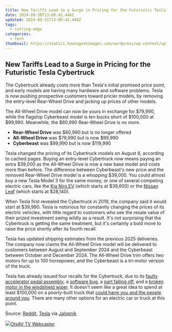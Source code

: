 ```yaml
---
title: New Tariffs Lead to a Surge in Pricing for the Futuristic Tesla Cybertruck
date: 2024-08-30T13:09:42.446Z
updated: 2024-08-31T13:09:42.446Z
tags:
  - cutting-edge
categories:
  - tech
thumbnail: https://static1.howtogeekimages.com/wordpress/wp-content/uploads/2020/11/c042cad5.png
---
```


## New Tariffs Lead to a Surge in Pricing for the Futuristic Tesla Cybertruck

The Cybertruck already costs more than Tesla's initial promised price point, and early models are having many hardware and software problems. Tesla is now pushing prospective customers toward pricier models, by removing the entry-level Rear-Wheel Drive and jacking up prices of other models.

 The All-Wheel Drive model can now be yours in exchange for $79,990, while the flagship Cyberbeast model is ten bucks short of $100,000 at $99,990\. Meanwhile, the $60,990 Rear-Wheel Drive is no more.

* **Rear-Wheel Drive** was $60,990 but is no longer offered
* **All-Wheel Drive** was $79,990 but is now $99,990
* **Cyberbeast** was $99,990 but is now $119,990

 Tesla changed the pricing of its Cybertruck models on August 6, according to cached pages. Buying an entry-level Cybertruck now means paying an extra $39,000 as the All-Wheel Drive is now a new base model and costs more than before. The difference between Cyberbeast's new price and the removed Rear-Wheel Drive model is a whopping $39,000\. You could almost buy a new Tesla Model 3 for the same money, or one of several competing electric cars, like the [Kia Niro EV](https://www.kia.com/us/en/niro-ev) (which starts at $39,600) or the [Nissan Leaf](https://www.nissanusa.com/vehicles/electric-cars/leaf.html) (which starts at $28,140).

 When Tesla first revealed the Cybertruck in 2019, the company said it would start at $39,990\. Tesla is notorious for constantly changing the prices of its electric vehicles, with little regard to customers who see the resale value of their prized investment swing wildly as a result. It's not surprising that the Cybertruck is getting the same treatment, but it's certainly a bold move to raise the price shortly after its fourth recall.

 Tesla has updated shipping estimates from the previous 2025 deliveries. The company now claims the All-Wheel Drive model will be delivered to customers between August and September 2024 and the Cyberbeast between October and December 2024\. The All-Wheel Drive trim offers two motors for up to 100 horsepower, and the Cyberbeast is a tri-motor version of the truck.

 Tesla has already issued four recalls for the Cybertruck, due to its [faulty accelerator pedal assembly](https://arstechnica.com/cars/2024/04/tesla-recalls-all-3878-cybertrucks-over-faulty-accelerator-pedal-cover/), a [software bug](https://static.nhtsa.gov/odi/rcl/2024/RCLRPT-24V051-2023.PDF), a [part falling off](https://arstechnica.com/tech-policy/2024/06/tesla-recalls-cybertruck-to-fix-wiper-motor-and-piece-that-may-fly-off-the-car/), and a [broken motor in the windshield wiper](https://arstechnica.com/tech-policy/2024/06/tesla-recalls-cybertruck-to-fix-wiper-motor-and-piece-that-may-fly-off-the-car/). It doesn't seem like a great idea to spend at least $100,000 on a poorly-built truck that [could harm you and the people around you](https://www.nbcnews.com/tech/tech-news/cybertruck-accelerator-stuck-driving-issue-tesla-recall-musk-rcna147832). There are many other options for an electric car or truck at this point.

 Source: [Reddit](https://www.reddit.com/r/electricvehicles/comments/1eo4wsn/did%5Ftesla%5Fjust%5Fsilently%5Fkill%5Foff%5Fthe%5Fsingle%5Fmotor/), [Tesla](https://www.tesla.com/cybertruck) via [Jalopnik](https://jalopnik.com/tesla-cuts-base-cybertruck-raises-all-prices-by-20-00-1851618492)

<ins class="adsbygoogle"
     style="display:block"
     data-ad-format="autorelaxed"
     data-ad-client="ca-pub-7571918770474297"
     data-ad-slot="1223367746"></ins>



<ins class="adsbygoogle"
     style="display:block"
     data-ad-client="ca-pub-7571918770474297"
     data-ad-slot="8358498916"
     data-ad-format="auto"
     data-full-width-responsive="true"></ins>



<!-- affiliate ads begin -->
<a href="https://otszone.ots7.com/order/checkout.php?PRODS=4713324&QTY=1&AFFILIATE=108875&CART=1"><img src="https://green.ots7.com/screenshots/OtsAV/OtsAVTV1.90-300x188.jpg" border="0">OtsAV TV Webcaster</a>
<!-- affiliate ads end -->